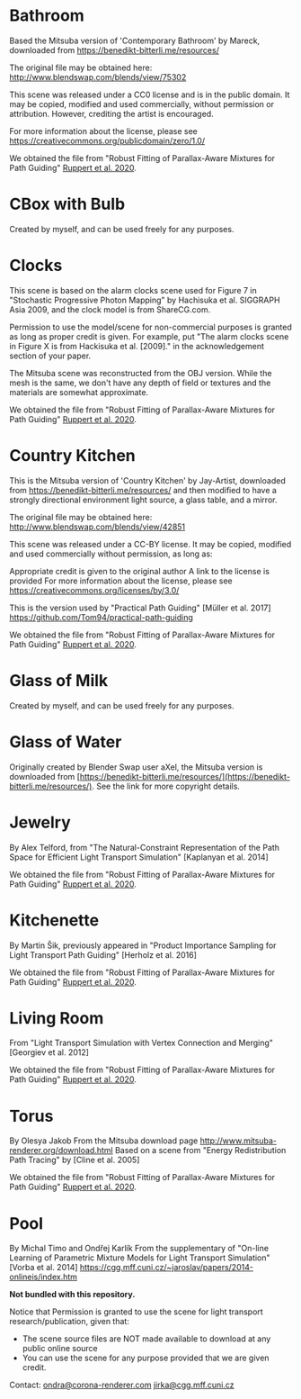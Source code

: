 # Bathroom

Based the Mitsuba version of 'Contemporary Bathroom' by Mareck,
downloaded from https://benedikt-bitterli.me/resources/

The original file may be obtained here: http://www.blendswap.com/blends/view/75302

This scene was released under a CC0 license and is in the public domain.
It may be copied, modified and used commercially, without permission or
attribution. However, crediting the artist is encouraged.

For more information about the license, please see
https://creativecommons.org/publicdomain/zero/1.0/

We obtained the file from "Robust Fitting of Parallax-Aware Mixtures for Path Guiding" [Ruppert et al. 2020](https://github.com/cgtuebingen/robust-vmm-guiding).

# CBox with Bulb

Created by myself, and can be used freely for any purposes. 

# Clocks

This scene is based on the alarm clocks scene used for Figure 7 in "Stochastic Progressive Photon Mapping" by Hachisuka et al. SIGGRAPH Asia 2009, and the clock model is from ShareCG.com.

Permission to use the model/scene for non-commercial purposes is granted as long as proper credit is given. For example, put "The alarm clocks scene in Figure X is from Hackisuka et al. [2009]." in the acknowledgement section of your paper.

The Mitsuba scene was reconstructed from the OBJ version. While the mesh is the same, we don't have any depth of field or textures and the materials are somewhat approximate.

We obtained the file from "Robust Fitting of Parallax-Aware Mixtures for Path Guiding" [Ruppert et al. 2020](https://github.com/cgtuebingen/robust-vmm-guiding).

# Country Kitchen

This is the Mitsuba version of 'Country Kitchen' by Jay-Artist, downloaded from https://benedikt-bitterli.me/resources/ and then modified to have a strongly directional environment light source, a glass table, and a mirror.

The original file may be obtained here: http://www.blendswap.com/blends/view/42851

This scene was released under a CC-BY license. It may be copied, modified and used commercially without permission, as long as:

Appropriate credit is given to the original author
A link to the license is provided
For more information about the license, please see https://creativecommons.org/licenses/by/3.0/

This is the version used by "Practical Path Guiding" [Müller et al. 2017] https://github.com/Tom94/practical-path-guiding

We obtained the file from "Robust Fitting of Parallax-Aware Mixtures for Path Guiding" [Ruppert et al. 2020](https://github.com/cgtuebingen/robust-vmm-guiding).

# Glass of Milk

Created by myself, and can be used freely for any purposes. 

# Glass of Water

Originally created by Blender Swap user aXel, the Mitsuba version is downloaded from [https://benedikt-bitterli.me/resources/](https://benedikt-bitterli.me/resources/). See the link for more copyright details.

# Jewelry

By Alex Telford,
from "The Natural-Constraint Representation of the Path Space for Efficient Light Transport Simulation" [Kaplanyan et al. 2014]

We obtained the file from "Robust Fitting of Parallax-Aware Mixtures for Path Guiding" [Ruppert et al. 2020](https://github.com/cgtuebingen/robust-vmm-guiding).

# Kitchenette

By Martin Šik,
previously appeared in "Product Importance Sampling for Light Transport Path Guiding" [Herholz et al. 2016]

We obtained the file from "Robust Fitting of Parallax-Aware Mixtures for Path Guiding" [Ruppert et al. 2020](https://github.com/cgtuebingen/robust-vmm-guiding).

# Living Room

From "Light Transport Simulation with Vertex Connection and Merging" [Georgiev et al. 2012]

We obtained the file from "Robust Fitting of Parallax-Aware Mixtures for Path Guiding" [Ruppert et al. 2020](https://github.com/cgtuebingen/robust-vmm-guiding).

# Torus

By Olesya Jakob
From the Mitsuba download page
http://www.mitsuba-renderer.org/download.html
Based on a scene from "Energy Redistribution Path Tracing" by [Cline et al. 2005]

We obtained the file from "Robust Fitting of Parallax-Aware Mixtures for Path Guiding" [Ruppert et al. 2020](https://github.com/cgtuebingen/robust-vmm-guiding).

# Pool

By Michal Timo and Ondřej Karlík
From the supplementary of "On-line Learning of Parametric Mixture Models for Light Transport Simulation" [Vorba et al. 2014]
https://cgg.mff.cuni.cz/~jaroslav/papers/2014-onlineis/index.htm

**Not bundled with this repository.** 

Notice that Permission is granted to use the scene for light transport research/publication, given that:
- The scene source files are NOT made available to download at any public online source
- You can use the scene for any purpose provided that we are given credit.

Contact:
ondra@corona-renderer.com
jirka@cgg.mff.cuni.cz

